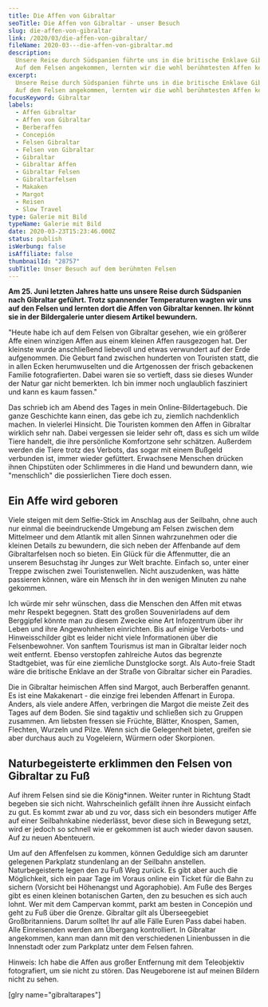 ```yaml
---
title: Die Affen von Gibraltar
seoTitle: Die Affen von Gibraltar - unser Besuch
slug: die-affen-von-gibraltar
link: /2020/03/die-affen-von-gibraltar/
fileName: 2020-03---die-affen-von-gibraltar.md
description:
  Unsere Reise durch Südspanien führte uns in die britische Enklave Gibraltar.
  Auf dem Felsen angekommen, lernten wir die wohl berühmtesten Affen kennen.
excerpt:
  Unsere Reise durch Südspanien führte uns in die britische Enklave Gibraltar.
  Auf dem Felsen angekommen, lernten wir die wohl berühmtesten Affen kennen.
focusKeyword: Gibraltar
labels:
  - Affen Gibraltar
  - Affen von Gibraltar
  - Berberaffen
  - Concepión
  - Felsen Gibraltar
  - Felsen von Gibraltar
  - Gibraltar
  - Gibraltar Affen
  - Gibraltar Felsen
  - Gibraltarfelsen
  - Makaken
  - Margot
  - Reisen
  - Slow Travel
type: Galerie mit Bild
typeName: Galerie mit Bild
date: 2020-03-23T15:23:46.000Z
status: publish
isWerbung: false
isAffiliate: false
thumbnailId: "28757"
subTitle: Unser Besuch auf dem berühmten Felsen
---
```


<strong>Am 25. Juni letzten Jahres hatte uns unsere Reise durch Südspanien nach
Gibraltar geführt. Trotz spannender Temperaturen wagten wir uns auf den Felsen
und lernten dort die Affen von Gibraltar kennen. Ihr könnt sie in der
Bildergalerie unter diesem Artikel bewundern.</strong>

"Heute habe ich auf dem Felsen von Gibraltar gesehen, wie ein größerer Affe
einen winzigen Affen aus einem kleinen Affen rausgezogen hat. Der kleinste wurde
anschließend liebevoll und etwas verwundert auf der Erde aufgenommen. Die Geburt
fand zwischen hunderten von Touristen statt, die in allen Ecken herumwuselten
und die Artgenossen der frisch gebackenen Familie fotografierten. Dabei waren
sie so vertieft, dass sie dieses Wunder der Natur gar nicht bemerkten. Ich bin
immer noch unglaublich fasziniert und kann es kaum fassen."

Das schrieb ich am Abend des Tages in mein Online-Bildertagebuch. Die ganze
Geschichte kann einen, das gebe ich zu, ziemlich nachdenklich machen. In
vielerlei Hinsicht. Die Touristen kommen den Affen in Gibraltar wirklich sehr
nah. Dabei vergessen sie leider sehr oft, dass es sich um wilde Tiere handelt,
die ihre persönliche Komfortzone sehr schätzen. Außerdem werden die Tiere trotz
des Verbots, das sogar mit einem Bußgeld verbunden ist, immer wieder gefüttert.
Erwachsene Menschen drücken ihnen Chipstüten oder Schlimmeres in die Hand und
bewundern dann, wie "menschlich" die possierlichen Tiere doch essen.

## Ein Affe wird geboren

Viele steigen mit dem Selfie-Stick im Anschlag aus der Seilbahn, ohne auch nur
einmal die beeindruckende Umgebung am Felsen zwischen dem Mittelmeer und dem
Atlantik mit allen Sinnen wahrzunehmen oder die kleinen Details zu bewundern,
die sich neben der Affenbande auf dem Gibraltarfelsen noch so bieten. Ein Glück
für die Affenmutter, die an unserem Besuchstag ihr Junges zur Welt brachte.
Einfach so, unter einer Treppe zwischen zwei Touristenwellen. Nicht auszudenken,
was hätte passieren können, wäre ein Mensch ihr in den wenigen Minuten zu nahe
gekommen.

Ich würde mir sehr wünschen, dass die Menschen den Affen mit etwas mehr Respekt
begegnen. Statt des großen Souvenirladens auf dem Berggipfel könnte man zu
diesem Zwecke eine Art Infozentrum über ihr Leben und ihre Angewohnheiten
einrichten. Bis auf einige Verbots- und Hinweisschilder gibt es leider nicht
viele Informationen über die Felsenbewohner. Von sanftem Tourismus ist man in
Gibraltar leider noch weit entfernt. Ebenso verstopfen zahlreiche Autos das
begrenzte Stadtgebiet, was für eine ziemliche Dunstglocke sorgt. Als Auto-freie
Stadt wäre die britische Enklave an der Straße von Gibraltar sicher ein
Paradies.

Die in Gibraltar heimischen Affen sind Margot, auch Berberaffen genannt. Es ist
eine Makakenart - die einzige frei lebenden Affenart in Europa. Anders, als
viele andere Affen, verbringen die Margot die meiste Zeit des Tages auf dem
Boden. Sie sind tagaktiv und schließen sich zu Gruppen zusammen. Am liebsten
fressen sie Früchte, Blätter, Knospen, Samen, Flechten, Wurzeln und Pilze. Wenn
sich die Gelegenheit bietet, greifen sie aber durchaus auch zu Vogeleiern,
Würmern oder Skorpionen.

## Naturbegeisterte erklimmen den Felsen von Gibraltar zu Fuß

Auf ihrem Felsen sind sie die König\*innen. Weiter runter in Richtung Stadt
begeben sie sich nicht. Wahrscheinlich gefällt ihnen ihre Aussicht einfach zu
gut. Es kommt zwar ab und zu vor, dass sich ein besonders mutiger Affe auf einer
Seilbahnkabine niederlässt, bevor diese sich in Bewegung setzt, wird er jedoch
so schnell wie er gekommen ist auch wieder davon sausen. Auf zu neuen
Abenteuern.

Um auf den Affenfelsen zu kommen, können Geduldige sich am darunter gelegenen
Parkplatz stundenlang an der Seilbahn anstellen. Naturbegeisterte legen den zu
Fuß Weg zurück. Es gibt aber auch die Möglichkeit, sich ein paar Tage im Voraus
online ein Ticket für die Bahn zu sichern (Vorsicht bei Höhenangst und
Agoraphobie). Am Fuße des Berges gibt es einen kleinen botanischen Garten, den
zu besuchen es sich auch lohnt. Wer mit dem Campervan kommt, parkt am besten in
Concepión und geht zu Fuß über die Grenze. Gibraltar gilt als Überseegebiet
Großbritanniens. Darum solltet Ihr auf alle Fälle Euren Pass dabei haben. Alle
Einreisenden werden am Übergang kontrolliert. In Gibraltar angekommen, kann man
dann mit den verschiedenen Linienbussen in die Innenstadt oder zum Parkplatz
unter dem Felsen fahren.

Hinweis: Ich habe die Affen aus großer Entfernung mit dem Teleobjektiv
fotografiert, um sie nicht zu stören. Das Neugeborene ist auf meinen Bildern
nicht zu sehen.

[glry name="gibraltarapes"]

